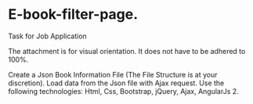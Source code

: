 # E-book-filter-page.
Task for Job Application


The attachment is for visual orientation. It does not have to be adhered to 100%.

Create a Json Book Information File (The File Structure is at your discretion).
Load data from the Json file with Ajax request.
Use the following technologies: Html, Css, Bootstrap, jQuery, Ajax, AngularJs 2.
